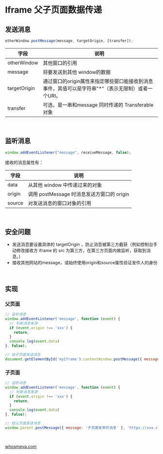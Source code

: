 # Iframe 父子页面数据传递

## 发送消息

```js
otherWindow.postMessage(message, targetOrigin, [transfer]);
```

|字段|说明|
|-|-|
|otherWindow|其他窗口的引用|
|message|将要发送到其他 window的数据|
|targetOrigin|通过窗口的origin属性来指定哪些窗口能接收到消息事件，其值可以是字符串"*"（表示无限制）或者一个URI。|
|transfer|可选，是一串和message 同时传递的 Transferable 对象|

<br />

## 监听消息

```js
window.addEventListener("message", receiveMessage, false);
```

接收的消息属性有：

|字段|说明|
|-|-|
|data|从其他 window 中传递过来的对象|
|origin|调用 postMessage 时消息发送方窗口的 origin|
|source|对发送消息的窗口对象的引用|

<br />

## 安全问题

* 发送消息要设置具体的 targetOrigin ，防止消息被第三方截获（例如控制台手动修改接收方 iframe 的 src 为第三方，在第三方页面内做监听，获取到消息。）
* 接收其他网站的message，请始终使用origin和source属性验证发件人的身份

<br />

## 实现

### 父页面

```js
// 监听消息
window.addEventListener('message', function (event) {
  // 判断消息来源
  if (event.origin !== 'xxx') {
    return;
  }
  console.log(event.data)
}, false);

// 给子页面发送消息
document.getElementById('myIframe').contentWindow.postMessage({ message: '父页面传来的消息' }, 'https://xxx.com:8888');
```

### 子页面

```js
// 监听消息
window.addEventListener('message', function (event) {
  // 判断消息来源
  if (event.origin !== 'xxx') {
    return;
  }
  console.log(event.data)
}, false);

// 给父页面发送消息
window.parent.postMessage({ message: '子页面发来的消息' }, 'https://xxx.com:8888')
```

<br />

[whosmeya.com](https://www.whosmeya.com/)
